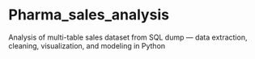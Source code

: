 # Pharma_sales_analysis
Analysis of multi-table sales dataset from SQL dump — data extraction, cleaning, visualization, and modeling in Python
